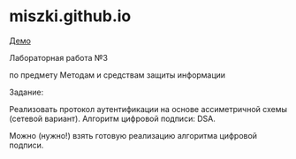 miszki.github.io
================

<a href="http://ajikcey.github.io/miszki.github.io/" target="_blank">Демо</a>

Лабораторная работа №3

по предмету Методам и средствам защиты информации

Задание:

Реализовать протокол аутентификации на основе ассиметричной схемы (сетевой вариант).
Алгоритм цифровой подписи: DSA.

Можно (нужно!) взять готовую реализацию алгоритма цифровой подписи.
